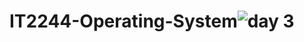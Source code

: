 # IT2244-Operating-System![day 3](https://github.com/user-attachments/assets/2924b566-a1fe-47cd-84a7-75912bef9d2e)
